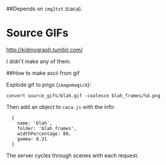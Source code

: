 ##Depends on `img2txt` (caca).

# Source GIFs

http://kidmograph.tumblr.com/

I didn't make any of them.

##How to make ascii from gif

Explode gif to pngs (`imagemagick`):
```
convert source_gifs/blah.gif -coalesce blah_frames/%d.png
```

Then add an object to `caca.js` with the info:
```
  {
    name: 'blah',
    folder: 'blah_frames',
    widthPercentage: 80,
    gamma: 0.31
  }
```

The server cycles through scenes with each request.
